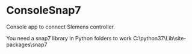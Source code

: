 # ConsoleSnap7
Console app to connect SIemens controller.

You need a snap7 library in Python folders to work 
C:\python37\Lib\site-packages\snap7

